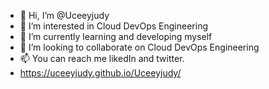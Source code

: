 - 👋 Hi, I’m @Uceeyjudy
- 👀 I’m interested in Cloud DevOps Engineering 
- 🌱 I’m currently learning and developing myself
- 💞️ I’m looking to collaborate on Cloud DevOps Engineering 
- 📫 You can reach me likedIn and twitter.
- https://uceeyjudy.github.io/Uceeyjudy/

<!---
Uceeyjudy/Uceeyjudy is a ✨ special ✨ repository because its `README.md` (this file) appears on your GitHub profile.
You can click the Preview link to take a look at your changes.
--->
